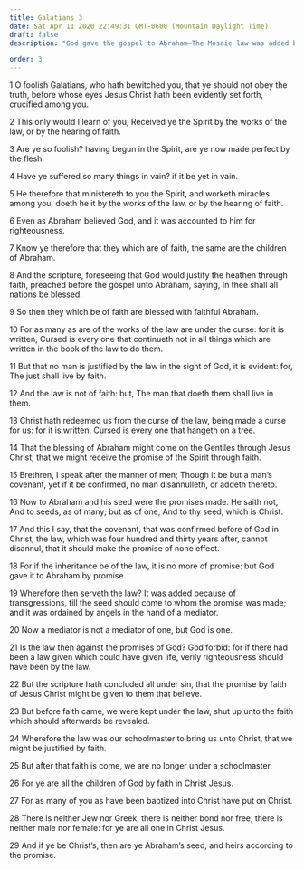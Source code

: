 ```yaml
---
title: Galatians 3
date: Sat Apr 11 2020 22:49:31 GMT-0600 (Mountain Daylight Time)
draft: false
description: "God gave the gospel to Abraham—The Mosaic law was added because of transgressions—The law was a schoolmaster until Christ—The Saints are children of God by faith—All who are of the faith and baptized into Christ become Abraham’s seed."

order: 3
---
```

    
1 O foolish Galatians, who hath bewitched you, that ye should not obey the truth, before whose eyes Jesus Christ hath been evidently set forth, crucified among you.

2 This only would I learn of you, Received ye the Spirit by the works of the law, or by the hearing of faith.

3 Are ye so foolish? having begun in the Spirit, are ye now made perfect by the flesh.

4 Have ye suffered so many things in vain? if it be yet in vain.

5 He therefore that ministereth to you the Spirit, and worketh miracles among you, doeth he it by the works of the law, or by the hearing of faith.

6 Even as Abraham believed God, and it was accounted to him for righteousness.

7 Know ye therefore that they which are of faith, the same are the children of Abraham.

8 And the scripture, foreseeing that God would justify the heathen through faith, preached before the gospel unto Abraham, saying, In thee shall all nations be blessed.

9 So then they which be of faith are blessed with faithful Abraham.

10 For as many as are of the works of the law are under the curse: for it is written, Cursed is every one that continueth not in all things which are written in the book of the law to do them.

11 But that no man is justified by the law in the sight of God, it is evident: for, The just shall live by faith.

12 And the law is not of faith: but, The man that doeth them shall live in them.

13 Christ hath redeemed us from the curse of the law, being made a curse for us: for it is written, Cursed is every one that hangeth on a tree.

14 That the blessing of Abraham might come on the Gentiles through Jesus Christ; that we might receive the promise of the Spirit through faith.

15 Brethren, I speak after the manner of men; Though it be but a man’s covenant, yet if it be confirmed, no man disannulleth, or addeth thereto.

16 Now to Abraham and his seed were the promises made. He saith not, And to seeds, as of many; but as of one, And to thy seed, which is Christ.

17 And this I say, that the covenant, that was confirmed before of God in Christ, the law, which was four hundred and thirty years after, cannot disannul, that it should make the promise of none effect.

18 For if the inheritance be of the law, it is no more of promise: but God gave it to Abraham by promise.

19 Wherefore then serveth the law? It was added because of transgressions, till the seed should come to whom the promise was made; and it was ordained by angels in the hand of a mediator.

20 Now a mediator is not a mediator of one, but God is one.

21 Is the law then against the promises of God? God forbid: for if there had been a law given which could have given life, verily righteousness should have been by the law.

22 But the scripture hath concluded all under sin, that the promise by faith of Jesus Christ might be given to them that believe.

23 But before faith came, we were kept under the law, shut up unto the faith which should afterwards be revealed.

24 Wherefore the law was our schoolmaster to bring us unto Christ, that we might be justified by faith.

25 But after that faith is come, we are no longer under a schoolmaster.

26 For ye are all the children of God by faith in Christ Jesus.

27 For as many of you as have been baptized into Christ have put on Christ.

28 There is neither Jew nor Greek, there is neither bond nor free, there is neither male nor female: for ye are all one in Christ Jesus.

29 And if ye be Christ’s, then are ye Abraham’s seed, and heirs according to the promise.

